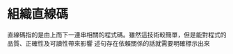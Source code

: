 # 組織直線碼
直線碼指的是由上而下一連串相關的程式碼。雖然這技術較簡單，但是能對程式的品質、正確性及可讀性帶來影響
述句存在依賴關係的話就需要明確標示出來

<!--stackedit_data:
eyJoaXN0b3J5IjpbLTEyMTI1MjA1MTddfQ==
-->